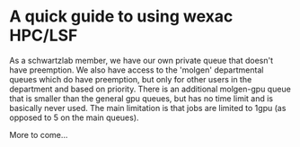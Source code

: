 # A quick guide to using wexac HPC/LSF

As a schwartzlab member, we have our own private queue that doesn't have preemption. We also have access to the 'molgen' departmental queues which do have preemption, but only for other users in the department and based on priority. There is an additional molgen-gpu queue that is smaller than the general gpu queues, but has no time limit and is basically never used. The main limitation is that jobs are limited to 1gpu (as opposed to 5 on the main queues).

More to come...
